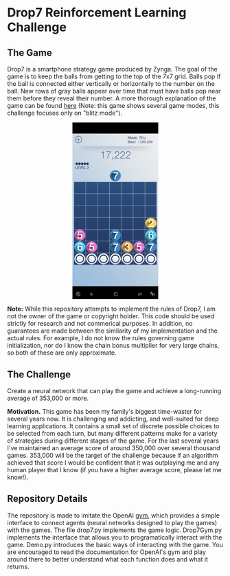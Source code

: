 # Drop7 Reinforcement Learning Challenge

## The Game

Drop7 is a smartphone strategy game produced by Zynga. The goal of the game is to keep the balls from getting to the top of the 7x7 grid. Balls pop if the ball is connected either vertically or horizontally to the number on the ball. New rows of gray balls appear over time that must have balls pop near them before they reveal their number. A more thorough explanation of the game can be found [here]( https://www.youtube.com/watch?v=L_RLjEruSx8) (Note: this game shows several game modes, this challenge focuses only on "blitz mode").

<p align="center">
<img src="Drop7Screenshot.jpg" alt="screenshot" width="200" align="middle"/>
</p>
  
**Note:** While this repository attempts to implement the rules of Drop7, I am not the owner of the game or copyright holder. This code should be used strictly for research and not commerical purposes. In addition, no guarantees are made between the similarity of my implementation and the actual rules. For example, I do not know the rules governing game initialization, nor do I know the chain bonus multiplier for very large chains, so both of these are only approximate. 

## The Challenge
Create a neural network that can play the game and achieve a long-running average of 353,000 or more. 

**Motivation.** This game has been my family's biggest time-waster for several years now. It is challenging and addicting, and well-suited for deep learning applications. It contains a small set of discrete possible choices to be selected from each turn, but many different patterns make for a variety of strategies during different stages of the game. For the last several years I've maintained an average score of around 350,000 over several thousand games. 353,000 will be the target of the challenge because if an algorithm achieved that score I would be confident that it was outplaying me and any human player that I know (if you have a higher average score, please let me know!).

## Repository Details
The repository is made to imitate the OpenAI [gym](http://gym.openai.com/), which provides a simple interface to connect agents (neural networks designed to play the games) with the games. The file drop7.py implements the game logic. Drop7Gym.py implements the interface that allows you to programatically interact with the game. Demo.py introduces the basic ways of interacting with the game. You are encouraged to read the documentation for OpenAI's gym and play around there to better understand what each function does and what it returns. 

